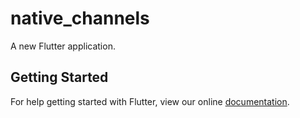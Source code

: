 # native_channels

A new Flutter application.

## Getting Started

For help getting started with Flutter, view our online
[documentation](https://flutter.io/).
